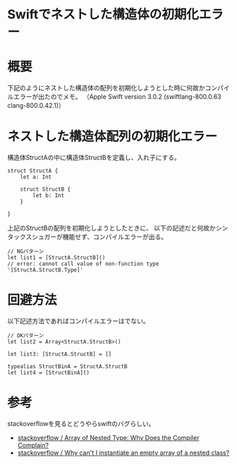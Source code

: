 # Swiftでネストした構造体の初期化エラー
# 概要
下記のようにネストした構造体の配列を初期化しようとした時に何故かコンパイルエラーが出たのでメモ。
（Apple Swift version 3.0.2 (swiftlang-800.0.63 clang-800.0.42.1)）

# ネストした構造体配列の初期化エラー
構造体StructAの中に構造体StructBを定義し、入れ子にする。

```swift:ネストした構造体
struct StructA {
    let a: Int

    struct StructB {
        let b: Int
    }

}
```

上記のStructBの配列を初期化しようとしたときに、
以下の記述だと何故かシンタックスシュガーが機能せず、コンパイルエラーが出る。

``` swift:StructBの配列を初期化
// NGパターン
let list1 = [StructA.StructB]()
// error: cannot call value of non-function type '[StructA.StructB.Type]'
```

# 回避方法

以下記述方法であればコンパイルエラーはでない。

```swift:回避方法
// OKパターン
let list2 = Array<StructA.StructB>()

let list3: [StructA.StructB] = []

typealias StructBinA = StructA.StructB
let list4 = [StructBinA]()
```

# 参考
stackoverflowを見るとどうやらswiftのバグらしい。
 - [stackoverflow / Array of Nested Type: Why Does the Compiler Complain?](http://stackoverflow.com/questions/36773355/array-of-nested-type-why-does-the-compiler-complain)
 - [stackoverflow / Why can't I instantiate an empty array of a nested class?](http://stackoverflow.com/questions/25682113/why-cant-i-instantiate-an-empty-array-of-a-nested-class)

